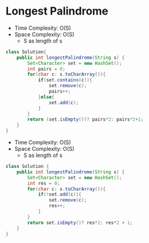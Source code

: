 # Longest Palindrome

- Time Complexity: O(S)
- Space Complexity: O(S)
  - S as length of s

```java
class Solution{
    public int longestPalindrome(String s) {
        Set<Character> set = new HashSet();
        int pairs = 0;
        for(char c: s.toCharArray()){
            if(set.contains(c)){
                set.remove(c);
                pairs++;
            }else{
                set.add(c);
            }
        }
        return (set.isEmpty())? pairs*2: pairs*2+1;
    }
}
```

- Time Complexity: O(S)
- Space Complexity: O(S)
  - S as length of s

```java
class Solution {
    public int longestPalindrome(String s) {
        Set<Character> set = new HashSet();
        int res = 0;
        for(char c: s.toCharArray()){
            if(!set.add(c)){
                set.remove(c);
                res++;
            }
        }
        return set.isEmpty()? res*2: res*2 + 1;
    }
}
```
